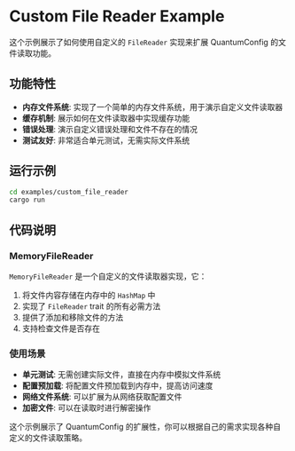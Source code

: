 # Custom File Reader Example

这个示例展示了如何使用自定义的 `FileReader` 实现来扩展 QuantumConfig 的文件读取功能。

## 功能特性

- **内存文件系统**: 实现了一个简单的内存文件系统，用于演示自定义文件读取器
- **缓存机制**: 展示如何在文件读取器中实现缓存功能
- **错误处理**: 演示自定义错误处理和文件不存在的情况
- **测试友好**: 非常适合单元测试，无需实际文件系统

## 运行示例

```bash
cd examples/custom_file_reader
cargo run
```

## 代码说明

### MemoryFileReader

`MemoryFileReader` 是一个自定义的文件读取器实现，它：

1. 将文件内容存储在内存中的 `HashMap` 中
2. 实现了 `FileReader` trait 的所有必需方法
3. 提供了添加和移除文件的方法
4. 支持检查文件是否存在

### 使用场景

- **单元测试**: 无需创建实际文件，直接在内存中模拟文件系统
- **配置预加载**: 将配置文件预加载到内存中，提高访问速度
- **网络文件系统**: 可以扩展为从网络获取配置文件
- **加密文件**: 可以在读取时进行解密操作

这个示例展示了 QuantumConfig 的扩展性，你可以根据自己的需求实现各种自定义的文件读取策略。